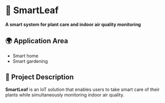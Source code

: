 # 🌿 SmartLeaf

**A smart system for plant care and indoor air quality monitoring**

## 🌍 Application Area

- Smart home
- Smart gardening

## 📝 Project Description

**SmartLeaf** is an IoT solution that enables users to take smart care of their plants while simultaneously monitoring indoor air quality.
